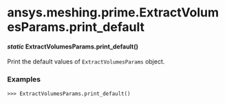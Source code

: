 <a id="ansys-meshing-prime-extractvolumesparams-print-default"></a>

# ansys.meshing.prime.ExtractVolumesParams.print_default

<a id="ansys.meshing.prime.ExtractVolumesParams.print_default"></a>

#### *static* ExtractVolumesParams.print_default()

Print the default values of `ExtractVolumesParams` object.

### Examples

```pycon
>>> ExtractVolumesParams.print_default()
```

<!-- !! processed by numpydoc !! -->
